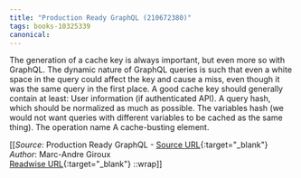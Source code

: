 ```yaml
---
title: "Production Ready GraphQL (210672380)"
tags: books-10325339
canonical: 
---
```


The generation of a cache key is always important, but even more so with GraphQL. The dynamic nature of GraphQL queries is such that even a white space in the query could affect the key and cause a miss, even though it was the same query in the first place. A good cache key should generally contain at least:
User information (if authenticated API).
A query hash, which should be normalized as much as possible.
The variables hash (we would not want queries with different variables to be cached as the same thing).
The operation name
A cache-busting element.


[[_Source_: Production Ready GraphQL - [Source URL](){:target="_blank"}<br>
_Author_: Marc-Andre Giroux<br>
[Readwise URL](https://readwise.io/open/210672380){:target="_blank"}
::wrap]]